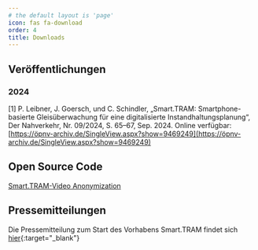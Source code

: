```yaml
---
# the default layout is 'page'
icon: fas fa-download
order: 4
title: Downloads
---
```


## Veröffentlichungen

### 2024

[1] P. Leibner, J. Goersch, und C. Schindler, „Smart.TRAM: Smartphone-basierte Gleisüberwachung für eine digitalisierte Instandhaltungsplanung“, Der Nahverkehr, Nr. 09/2024, S. 65–67, Sep. 2024. Online verfügbar: [https://öpnv-archiv.de/SingleView.aspx?show=9469249](https://öpnv-archiv.de/SingleView.aspx?show=9469249)

## Open Source Code

[Smart.TRAM-Video Anonymization](https://github.com/ifs-rwth-aachen/Smart.TRAM-Video-Anonymization)

## Pressemitteilungen
Die Pressemitteilung zum Start des Vorhabens Smart.TRAM findet sich [hier](/smarttram/assets/pdf/Smart_TRAM_mFUND_Pressemitteilung_20231019.pdf){:target="_blank"}
